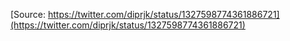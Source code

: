 [Source: https://twitter.com/diprjk/status/1327598774361886721](https://twitter.com/diprjk/status/1327598774361886721)